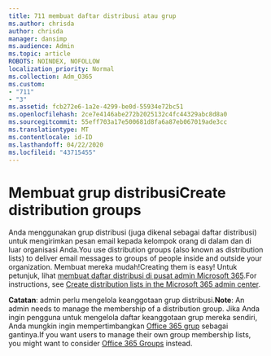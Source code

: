 ```yaml
---
title: 711 membuat daftar distribusi atau grup
ms.author: chrisda
author: chrisda
manager: dansimp
ms.audience: Admin
ms.topic: article
ROBOTS: NOINDEX, NOFOLLOW
localization_priority: Normal
ms.collection: Adm_O365
ms.custom:
- "711"
- "3"
ms.assetid: fcb272e6-1a2e-4299-be0d-55934e72bc51
ms.openlocfilehash: 2ce7e4146abe272b2025132c4fc44329abc8d8a0
ms.sourcegitcommit: 55eff703a17e500681d8fa6a87eb067019ade3cc
ms.translationtype: MT
ms.contentlocale: id-ID
ms.lasthandoff: 04/22/2020
ms.locfileid: "43715455"
---
```

# <a name="create-distribution-groups"></a><span data-ttu-id="fedd4-102">Membuat grup distribusi</span><span class="sxs-lookup"><span data-stu-id="fedd4-102">Create distribution groups</span></span>

<span data-ttu-id="fedd4-103">Anda menggunakan grup distribusi (juga dikenal sebagai daftar distribusi) untuk mengirimkan pesan email kepada kelompok orang di dalam dan di luar organisasi Anda.</span><span class="sxs-lookup"><span data-stu-id="fedd4-103">You use distribution groups (also known as distribution lists) to deliver email messages to groups of people inside and outside your organization.</span></span> <span data-ttu-id="fedd4-104">Membuat mereka mudah!</span><span class="sxs-lookup"><span data-stu-id="fedd4-104">Creating them is easy!</span></span> <span data-ttu-id="fedd4-105">Untuk petunjuk, lihat [membuat daftar distribusi di pusat admin Microsoft 365](https://docs.microsoft.com/office365/admin/setup/create-distribution-lists).</span><span class="sxs-lookup"><span data-stu-id="fedd4-105">For instructions, see [Create distribution lists in the Microsoft 365 admin center](https://docs.microsoft.com/office365/admin/setup/create-distribution-lists).</span></span>

<span data-ttu-id="fedd4-106">**Catatan**: admin perlu mengelola keanggotaan grup distribusi.</span><span class="sxs-lookup"><span data-stu-id="fedd4-106">**Note**: An admin needs to manage the membership of a distribution group.</span></span> <span data-ttu-id="fedd4-107">Jika Anda ingin pengguna untuk mengelola daftar keanggotaan grup mereka sendiri, Anda mungkin ingin mempertimbangkan [Office 365 grup](https://support.office.com/article/b565caa1-5c40-40ef-9915-60fdb2d97fa2) sebagai gantinya.</span><span class="sxs-lookup"><span data-stu-id="fedd4-107">If you want users to manage their own group membership lists, you might want to consider [Office 365 Groups](https://support.office.com/article/b565caa1-5c40-40ef-9915-60fdb2d97fa2) instead.</span></span>
